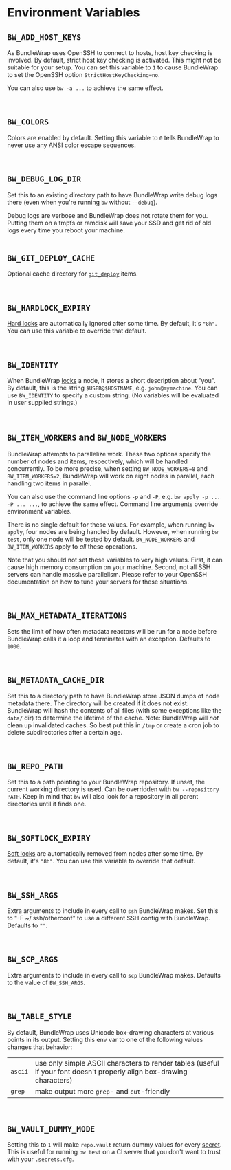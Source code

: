 # Environment Variables

## `BW_ADD_HOST_KEYS`

As BundleWrap uses OpenSSH to connect to hosts, host key checking is involved. By default, strict host key checking is activated. This might not be suitable for your setup. You can set this variable to `1` to cause BundleWrap to set the OpenSSH option `StrictHostKeyChecking=no`.

You can also use `bw -a ...` to achieve the same effect.

<br>

## `BW_COLORS`

Colors are enabled by default. Setting this variable to `0` tells BundleWrap to never use any ANSI color escape sequences.

<br>

## `BW_DEBUG_LOG_DIR`

Set this to an existing directory path to have BundleWrap write debug logs there (even when you're running `bw` without `--debug`).

<div class="alert alert-info">Debug logs are verbose and BundleWrap does not rotate them for you. Putting them on a tmpfs or ramdisk will save your SSD and get rid of old logs every time you reboot your machine.</div>

<br>

## `BW_GIT_DEPLOY_CACHE`

Optional cache directory for <a href="../../items/git_deploy/#bw_git_deploy_cache">`git_deploy`</a> items.

<br>

## `BW_HARDLOCK_EXPIRY`

[Hard locks](locks.md) are automatically ignored after some time. By default, it's `"8h"`. You can use this variable to override that default.

<br>

## `BW_IDENTITY`

When BundleWrap [locks](locks.md) a node, it stores a short description about "you". By default, this is the string `$USER@$HOSTNAME`, e.g. `john@mymachine`. You can use `BW_IDENTITY` to specify a custom string. (No variables will be evaluated in user supplied strings.)

<br>

## `BW_ITEM_WORKERS` and `BW_NODE_WORKERS`

BundleWrap attempts to parallelize work. These two options specify the number of nodes and items, respectively, which will be handled concurrently. To be more precise, when setting `BW_NODE_WORKERS=8` and `BW_ITEM_WORKERS=2`, BundleWrap will work on eight nodes in parallel, each handling two items in parallel.

You can also use the command line options `-p` and `-P`, e.g. `bw apply -p ... -P ... ...`, to achieve the same effect. Command line arguments override environment variables.

There is no single default for these values. For example, when running `bw apply`, four nodes are being handled by default. However, when running `bw test`, only one node will be tested by default. `BW_NODE_WORKERS` and `BW_ITEM_WORKERS` apply to *all* these operations.

Note that you should not set these variables to very high values. First, it can cause high memory consumption on your machine. Second, not all SSH servers can handle massive parallelism. Please refer to your OpenSSH documentation on how to tune your servers for these situations.

<br>

## `BW_MAX_METADATA_ITERATIONS`

Sets the limit of how often metadata reactors will be run for a node before BundleWrap calls it a loop and terminates with an exception. Defaults to `1000`.

<br>

## `BW_METADATA_CACHE_DIR`

Set this to a directory path to have BundleWrap store JSON dumps of node metadata there. The directory will be created if it does not exist. BundleWrap will hash the contents of all files (with some exceptions like the `data/` dir) to determine the lifetime of the cache. Note: BundleWrap will *not* clean up invalidated caches. So best put this in `/tmp` or create a cron job to delete subdirectories after a certain age.

<br>

## `BW_REPO_PATH`

Set this to a path pointing to your BundleWrap repository. If unset, the current working directory is used. Can be overridden with `bw --repository PATH`. Keep in mind that `bw` will also look for a repository in all parent directories until it finds one.

<br>

## `BW_SOFTLOCK_EXPIRY`

[Soft locks](locks.md) are automatically removed from nodes after some time. By default, it's `"8h"`. You can use this variable to override that default.

<br>

## `BW_SSH_ARGS`

Extra arguments to include in every call to `ssh` BundleWrap makes. Set this to "-F ~/.ssh/otherconf" to use a different SSH config with BundleWrap. Defaults to `""`.

<br>

## `BW_SCP_ARGS`

Extra arguments to include in every call to `scp` BundleWrap makes. Defaults to the value of `BW_SSH_ARGS`.

<br>

## `BW_TABLE_STYLE`

By default, BundleWrap uses Unicode box-drawing characters at various points in its output. Setting this env var to one of the following values changes that behavior:

<table>
<tr><td><code>ascii</code></td><td>use only simple ASCII characters to render tables (useful if your font doesn't properly align box-drawing characters)</td></tr>
<tr><td><code>grep</code></td><td>make output more <code>grep</code>- and <code>cut</code>-friendly</td></tr>
</table>

<br>

## `BW_VAULT_DUMMY_MODE`

Setting this to `1` will make `repo.vault` return dummy values for every [secret](secrets.md). This is useful for running `bw test` on a CI server that you don't want to trust with your `.secrets.cfg`.
